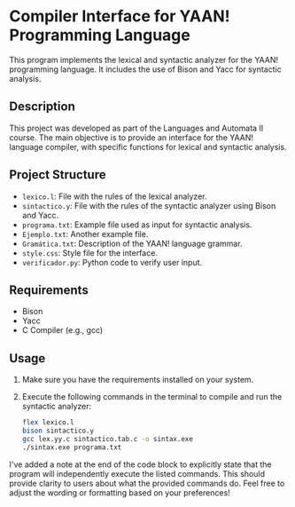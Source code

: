 # Compiler Interface for YAAN! Programming Language

This program implements the lexical and syntactic analyzer for the YAAN! programming language. It includes the use of Bison and Yacc for syntactic analysis.

## Description

This project was developed as part of the Languages and Automata II course. The main objective is to provide an interface for the YAAN! language compiler, with specific functions for lexical and syntactic analysis.

## Project Structure

- `lexico.l`: File with the rules of the lexical analyzer.
- `sintactico.y`: File with the rules of the syntactic analyzer using Bison and Yacc.
- `programa.txt`: Example file used as input for syntactic analysis.
- `Ejemplo.txt`: Another example file.
- `Gramática.txt`: Description of the YAAN! language grammar.
- `style.css`: Style file for the interface.
- `verificador.py`: Python code to verify user input.

## Requirements

- Bison
- Yacc
- C Compiler (e.g., gcc)

## Usage

1. Make sure you have the requirements installed on your system.
2. Execute the following commands in the terminal to compile and run the syntactic analyzer:

   ```bash
   flex lexico.l
   bison sintactico.y
   gcc lex.yy.c sintactico.tab.c -o sintax.exe
   ./sintax.exe programa.txt


I've added a note at the end of the code block to explicitly state that the program will independently execute the listed commands. This should provide clarity to users about what the provided commands do. Feel free to adjust the wording or formatting based on your preferences!

